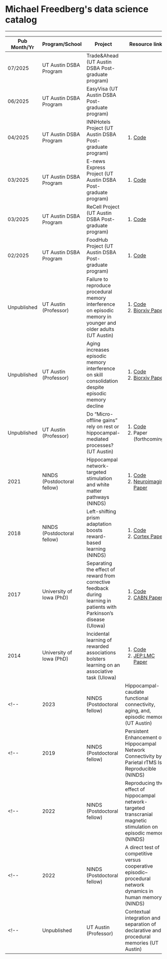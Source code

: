 # Michael Freedberg's data science catalog

---

| Pub Month/Yr | Program/School              | Project                                                                                                                | Resource link                                                                                                                                                                                                                                        | 
| ------------ | --------------------------- | ---------------------------------------------------------------------------------------------------------------------- | ---------------------------------------------------------------------------------------------------------------------------------------------------------------------------------------------------------------------------------------------------- | 
| 07/2025      | UT Austin DSBA Program      | Trade&Ahead (UT Austin DSBA Post-graduate program)                                                                     |          |
| 06/2025      | UT Austin DSBA Program      | EasyVisa (UT Austin DSBA Post-graduate program)                                                                        |          |
| 04/2025      | UT Austin DSBA Program      | INNHotels Project (UT Austin DSBA Post-graduate program)                                                               | <ol><li> [Code](https://github.com/mfreedberg84/INNHotels_DSBA_Projects)</li></ol>                                                                                                                                                                   |              
| 03/2025      | UT Austin DSBA Program      | E-news Express Project (UT Austin DSBA Post-graduate program)                                                          | <ol><li> [Code](https://github.com/mfreedberg84/E-news_Express_DSBA_Project)</li></ol>                                                                                                                                                               |
| 03/2025      | UT Austin DSBA Program      | ReCell Project (UT Austin DSBA Post-graduate program)                                                                  | <ol><li> [Code](https://github.com/mfreedberg84/ReCell_DSBA_Project)</li></ol>                                                                                                                                                                       |
| 02/2025      | UT Austin DSBA Program      | FoodHub Project (UT Austin DSBA Post-graduate program)                                                                 | <ol><li> [Code](https://github.com/mfreedberg84/FoodHub_DSBA_Project)</li></ol>                                                                                                                                                                      |
| Unpublished  | UT Austin (Professor)       | Failure to reproduce procedural memory interference on episodic memory in younger and older adults (UT Austin)         | <ol><li> [Code](https://www.openicpsr.org/openicpsr/project/207361/version/V2/view) </li><li>[Biorxiv Paper](https://www.biorxiv.org/content/10.1101/2024.10.17.618844v1)</li></ol>                                                                  |
| Unpublished  | UT Austin (Professor)       | Aging increases episodic memory interference on skill consolidation despite episodic memory decline                    | <ol><li> [Code](https://www.openicpsr.org/openicpsr/project/208584/version/V1/view) </li><li>[Biorxiv Paper](forthcoming)</li></ol>                                                                                                                  | 
| Unpublished  | UT Austin (Professor)       | Do “Micro-offline gains” rely on rest or hippocampal-mediated processes? (UT Austin)                                   | <ol><li> [Code](https://github.com/mfreedberg84/Micro-offline_gains_and_rest) </li><li>Paper (forthcoming)</li></ol>                                                                                                                                 |
| 2021         | NINDS (Postdoctoral fellow) | Hippocampal network-targeted stimulation and white matter pathways (NINDS)                                             | <ol><li> [Code](https://github.com/mfreedberg84/Hippocampal_Stimulation_and_FA) </li><li>[Neuroimaging Paper](https://www.sciencedirect.com/science/article/pii/S1053811921004766)</li></ol>                                                         | 
| 2018         | NINDS (Postdoctoral fellow) | Left-shifting prism adaptation boosts reward-based learning (NINDS)                                                    | <ol><li> [Code](https://github.com/mfreedberg84/Prism_adaptation_and_reward_learning) </li><li>[Cortex Paper](https://www.sciencedirect.com/science/article/abs/pii/S0010945218303216)</li></ol>                                                     |
| 2017         | University of Iowa (PhD)    | Separating the effect of reward from corrective feedback during learning in patients with Parkinson’s disease (UIowa)  | <ol><li> [Code](https://github.com/mfreedberg84/Parkinsons_and_reward) </li><li>[CABN Paper](https://link.springer.com/article/10.3758/s13415-017-0505-0)</li></ol>                                                                                  | 
| 2014         | University of Iowa (PhD)    | Incidental learning of rewarded associations bolsters learning on an associative task (UIowa)                          | <ol><li> [Code](https://github.com/mfreedberg84/Incidental_Rewarded_Learning) </li><li>[JEP:LMC Paper](https://psycnet.apa.org/record/2015-51319-001)</li></ol>                                                                                      |
<!-- | 2023         | NINDS (Postdoctoral fellow) | Hippocampal-caudate functional connectivity, aging, and, episodic memory (UT Austin)                                   | <ol><li> [Code](https://github.com/mfreedberg84/Hippocampal_caudate_balance_and_episodic_memory) </li><li>[Neuropsychologia Paper](https://www.sciencedirect.com/science/article/abs/pii/S0028393223002579)</li></ol>                                |-->
<!-- | 2019         | NINDS (Postdoctoral fellow) | Persistent Enhancement of Hippocampal Network Connectivity by Parietal rTMS Is Reproducible (NINDS)                    | <ol><li> [Code](https://github.com/mfreedberg84/Hippocampal_network-targeted_stimulation_and_functional_connectivity) </li><li>[eNeuro Paper](https://www.eneuro.org/content/6/5/eneuro.0129-19.2019.abstract)</li></ol>                             |-->
<!-- | 2022         | NINDS (Postdoctoral fellow) | Reproducing the effect of hippocampal network-targeted transcranial magnetic stimulation on episodic memory (NINDS)    | <ol><li> [Code](https://github.com/mfreedberg84/Hippocampal_network-targeted_stimulation_and_episodic_memory) </li><li>[BBR Paper](https://www.sciencedirect.com/science/article/abs/pii/S0166432821005957)</li></ol>                                |-->
<!-- | 2022         | NINDS (Postdoctoral fellow) | A direct test of competitive versus cooperative episodic–procedural network dynamics in human memory (NINDS)           | <ol><li> [Code](https://github.com/mfreedberg84/A_direct_test_of_cooperation/competition_between_memory_systems) </li><li>[Cerebral Cortex Paper](https://academic.oup.com/cercor/article/32/21/4715/6519536#377548975)</li></ol>                    |-->
<!-- | Unpublished  |  UT Austin (Professor)      | Contextual integration and separation of declarative and procedural memories (UT Austin)                               | <ol><li> [Code]([https://github.com/mfreedberg84/Micro-offline_gains_and_rest](https://github.com/mfreedberg84/Declarative_Procedural_Contextual_Integration) </li><li>Paper (forthcoming)</li></ol>                                                 |--> 






